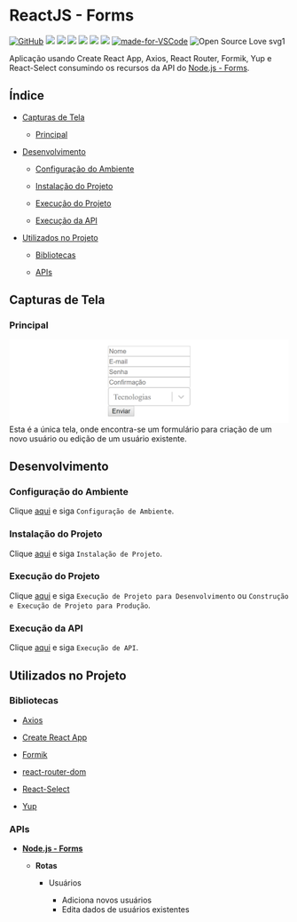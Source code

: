 # ReactJS - Forms

[![GitHub](https://img.shields.io/github/license/mashape/apistatus.svg)](https://github.com/osvaldokalvaitir/reactjs-forms/blob/master/LICENSE)
![](https://img.shields.io/github/package-json/v/osvaldokalvaitir/reactjs-forms.svg)
![](https://img.shields.io/github/last-commit/osvaldokalvaitir/reactjs-forms.svg?color=red)
![](https://img.shields.io/github/languages/top/osvaldokalvaitir/reactjs-forms.svg?color=yellow)
![](https://img.shields.io/github/languages/count/osvaldokalvaitir/reactjs-forms.svg?color=lightgrey)
![](https://img.shields.io/github/languages/code-size/osvaldokalvaitir/reactjs-forms.svg)
![](https://img.shields.io/github/repo-size/osvaldokalvaitir/reactjs-forms.svg?color=blueviolet)
[![made-for-VSCode](https://img.shields.io/badge/Made%20for-VSCode-1f425f.svg)](https://code.visualstudio.com/)
![Open Source Love svg1](https://badges.frapsoft.com/os/v1/open-source.svg?v=103)

Aplicação usando Create React App, Axios, React Router, Formik, Yup e React-Select consumindo os recursos da API do [Node.js - Forms](https://github.com/osvaldokalvaitir/nodejs-forms).

## Índice

- [Capturas de Tela](#capturas-de-tela)

  - [Principal](#principal)

- [Desenvolvimento](#desenvolvimento)

  - [Configuração do Ambiente](#configuração-do-ambiente)

  - [Instalação do Projeto](#instalação-do-projeto)

  - [Execução do Projeto](#execução-do-projeto)

  - [Execução da API](#execução-da-api)
  
- [Utilizados no Projeto](#utilizados-no-projeto)

  - [Bibliotecas](#bibliotecas)

  - [APIs](#apis)
  
## Capturas de Tela

### Principal

![Main](/.github/assets/main.png)
Esta é a única tela, onde encontra-se um formulário para criação de um novo usuário ou edição de um usuário existente.

## Desenvolvimento

### Configuração do Ambiente

Clique [aqui](https://github.com/osvaldokalvaitir/projects-settings/blob/master/README.md) e siga `Configuração de Ambiente`.

### Instalação do Projeto

Clique [aqui](https://github.com/osvaldokalvaitir/projects-settings/blob/master/nodejs/nodejs.md) e siga `Instalação de Projeto`.

### Execução do Projeto

Clique [aqui](https://github.com/osvaldokalvaitir/projects-settings/blob/master/nodejs/libs/create-react-app.md) e siga `Execução de Projeto para Desenvolvimento` ou `Construção e Execução de Projeto para Produção`.

### Execução da API

Clique [aqui](https://github.com/osvaldokalvaitir/projects-settings/blob/master/nodejs/libs/json-server.md) e siga `Execução de API`.

## Utilizados no Projeto

### Bibliotecas

- [Axios](https://github.com/osvaldokalvaitir/projects-settings/blob/master/nodejs/libs/axios.md)

- [Create React App](https://github.com/osvaldokalvaitir/projects-settings/blob/master/nodejs/libs/create-react-app.md)

- [Formik](https://github.com/osvaldokalvaitir/projects-settings/blob/master/nodejs/libs/formik.md)

- [react-router-dom](https://github.com/osvaldokalvaitir/projects-settings/blob/master/nodejs/libs/react-router-dom.md)

- [React-Select](https://github.com/osvaldokalvaitir/projects-settings/blob/master/nodejs/libs/react-select.md)

- [Yup](https://github.com/osvaldokalvaitir/projects-settings/blob/master/nodejs/libs/yup.md)

### APIs

- **[Node.js - Forms](https://github.com/osvaldokalvaitir/nodejs-forms)**

  - **Rotas**

    - Usuários

      - Adiciona novos usuários
      - Edita dados de usuários existentes
